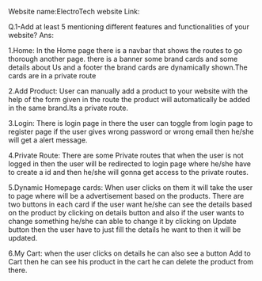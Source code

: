 Website name:ElectroTech
website Link: 

Q.1-Add at least 5 mentioning different features and functionalities of your website?
Ans:

1.Home: In the Home page there is a navbar that shows the routes to go thorough another page. there is a banner some brand cards and some details about Us and a footer the brand cards are dynamically shown.The cards are in a private route

2.Add Product: User can manually add a product to your website with the help of the form given in the route the product will automatically be added in the same brand.Its a private route.

3.Login: There is login page in there the user can toggle from login page to register page if the user gives wrong password or wrong email then he/she will get a alert message.

4.Private Route: There are some Private routes that when the user is not logged in then the user will be redirected to login page where he/she have to create a id and then he/she will gonna get access to the private routes.

5.Dynamic Homepage cards: When user clicks on them it will take the user to page where will be a advertisement based on the products. There are two buttons in each card if the user want he/she can see the details based on the product by clicking on details button and also if the user wants to change something he/she can able to change it by clicking on Update button then the user have to just fill the details he want to then it will be updated.


6.My Cart: when the user clicks on details he can also see a button Add to Cart then he can see his product in the cart he can delete the product from there.


 





